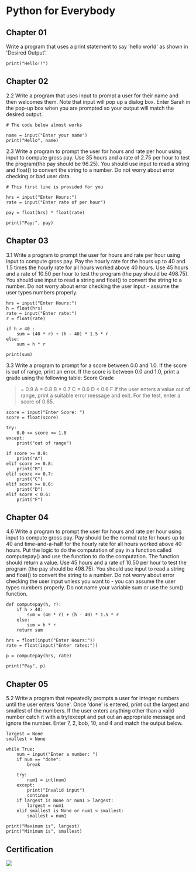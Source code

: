 # Python for Everybody

## Chapter 01

Write a program that uses a print statement to say 'hello world' as shown in 'Desired Output'.

```
print("Hello!!")
```

## Chapter 02

2.2 Write a program that uses input to prompt a user for their name and then welcomes them.
Note that input will pop up a dialog box.
Enter Sarah in the pop-up box when you are prompted so your output will match the desired output.

```
# The code below almost works

name = input("Enter your name")
print("Hello", name)
```

2.3 Write a program to prompt the user for hours and rate per hour using input to compute gross pay.
Use 35 hours and a rate of 2.75 per hour to test the program(the pay should be 96.25).
You should use input to read a string and float() to convert the string to a number.
Do not worry about error checking or bad user data.

```
# This first line is provided for you

hrs = input("Enter Hours:")
rate = input("Enter rate of per hour")

pay = float(hrs) * float(rate)

print("Pay:", pay)
```

## Chapter 03

3.1 Write a program to prompt the user for hours and rate per hour using input to compute gross pay.
Pay the hourly rate for the hours up to 40 and 1.5 times the hourly rate for all hours worked above 40 hours.
Use 45 hours and a rate of 10.50 per hour to test the program (the pay should be 498.75).
You should use input to read a string and float() to convert the string to a number.
Do not worry about error checking the user input - assume the user types numbers properly.

```
hrs = input("Enter Hours:")
h = float(hrs)
rate = input("Enter rate:")
r = float(rate)

if h > 40 :
    sum = (40 * r) + (h - 40) * 1.5 * r
else:
    sum = h * r
    
print(sum)
```

3.3 Write a program to prompt for a score between 0.0 and 1.0.
If the score is out of range, print an error.
If the score is between 0.0 and 1.0, print a grade using the following table:
Score Grade
>= 0.9 A
>= 0.8 B
>= 0.7 C
>= 0.6 D
< 0.6 F
If the user enters a value out of range, print a suitable error message and exit. For the test, enter a score of 0.85.

```
score = input("Enter Score: ")
score = float(score)

try:
    0.0 <= score <= 1.0
except:
    print("out of range")

if score >= 0.9:
    print("A")
elif score >= 0.8:
    print("B")
elif score >= 0.7:
    print("C")
elif score >= 0.6:
    print("D")
elif score < 0.6:
    print("F")
```

## Chapter 04

4.6 Write a program to prompt the user for hours and rate per hour using input to compute gross pay.
Pay should be the normal rate for hours up to 40 and time-and-a-half for the hourly rate for all hours worked above 40 hours.
Put the logic to do the computation of pay in a function called computepay() and use the function to do the computation.
The function should return a value.
Use 45 hours and a rate of 10.50 per hour to test the program (the pay should be 498.75).
You should use input to read a string and float() to convert the string to a number.
Do not worry about error checking the user input unless you want to - you can assume the user types numbers properly.
Do not name your variable sum or use the sum() function.

```
def computepay(h, r):
    if h > 40:
        sum = (40 * r) + (h - 40) * 1.5 * r
    else:
        sum = h * r
    return sum

hrs = float(input("Enter Hours:"))
rate = float(input("Enter rates:"))

p = computepay(hrs, rate)

print("Pay", p)
```

## Chapter 05

5.2 Write a program that repeatedly prompts a user for integer numbers until the user enters 'done'.
Once 'done' is entered, print out the largest and smallest of the numbers.
If the user enters anything other than a valid number catch it with a try/except and put out an appropriate message and ignore the number.
Enter 7, 2, bob, 10, and 4 and match the output below.

```
largest = None
smallest = None

while True:
    num = input("Enter a number: ")
    if num == "done":
        break
        
    try:
        num1 = int(num)
    except:
        print("Invalid input")
        continue
    if largest is None or num1 > largest:
        largest = num1
    elif smallest is None or num1 < smallest:
        smallest = num1

print("Maximum is", largest)
print("Minimum is", smallest)
```

## Certification
![](https://images.velog.io/images/jbro321/post/036489ca-d1ef-49d8-b931-b9f96d433164/JP.jpg)
